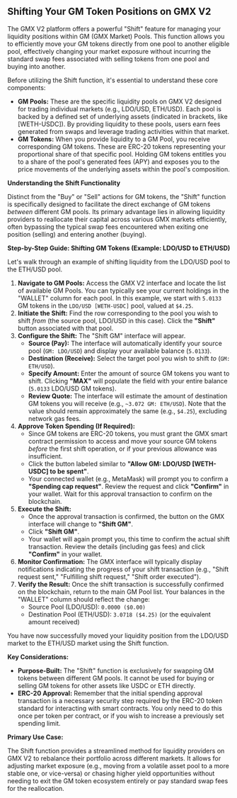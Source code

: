 ## Shifting Your GM Token Positions on GMX V2

The GMX V2 platform offers a powerful "Shift" feature for managing your liquidity positions within GM (GMX Market) Pools. This function allows you to efficiently move your GM tokens directly from one pool to another eligible pool, effectively changing your market exposure without incurring the standard swap fees associated with selling tokens from one pool and buying into another.

Before utilizing the Shift function, it's essential to understand these core components:

*   **GM Pools:** These are the specific liquidity pools on GMX V2 designed for trading individual markets (e.g., LDO/USD, ETH/USD). Each pool is backed by a defined set of underlying assets (indicated in brackets, like [WETH-USDC]). By providing liquidity to these pools, users earn fees generated from swaps and leverage trading activities within that market.
*   **GM Tokens:** When you provide liquidity to a GM Pool, you receive corresponding GM tokens. These are ERC-20 tokens representing your proportional share of that specific pool. Holding GM tokens entitles you to a share of the pool's generated fees (APY) and exposes you to the price movements of the underlying assets within the pool's composition.

**Understanding the Shift Functionality**

Distinct from the "Buy" or "Sell" actions for GM tokens, the "Shift" function is specifically designed to facilitate the direct exchange of GM tokens *between* different GM pools. Its primary advantage lies in allowing liquidity providers to reallocate their capital across various GMX markets efficiently, often bypassing the typical swap fees encountered when exiting one position (selling) and entering another (buying).

**Step-by-Step Guide: Shifting GM Tokens (Example: LDO/USD to ETH/USD)**

Let's walk through an example of shifting liquidity from the LDO/USD pool to the ETH/USD pool.

1.  **Navigate to GM Pools:** Access the GMX V2 interface and locate the list of available GM Pools. You can typically see your current holdings in the "WALLET" column for each pool. In this example, we start with `5.0133` GM tokens in the `LDO/USD [WETH-USDC]` pool, valued at `$4.25`.
2.  **Initiate the Shift:** Find the row corresponding to the pool you wish to shift *from* (the source pool, LDO/USD in this case). Click the **"Shift"** button associated with that pool.
3.  **Configure the Shift:** The "Shift GM" interface will appear.
    *   **Source (Pay):** The interface will automatically identify your source pool (`GM: LDO/USD`) and display your available balance (`5.0133`).
    *   **Destination (Receive):** Select the target pool you wish to shift *to* (`GM: ETH/USD`).
    *   **Specify Amount:** Enter the amount of source GM tokens you want to shift. Clicking **"MAX"** will populate the field with your entire balance (`5.0133` LDO/USD GM tokens).
    *   **Review Quote:** The interface will estimate the amount of destination GM tokens you will receive (e.g., `~3.072 GM: ETH/USD`). Note that the value should remain approximately the same (e.g., `$4.25`), excluding network gas fees.
4.  **Approve Token Spending (If Required):**
    *   Since GM tokens are ERC-20 tokens, you must grant the GMX smart contract permission to access and move your source GM tokens *before* the first shift operation, or if your previous allowance was insufficient.
    *   Click the button labeled similar to **"Allow GM: LDO/USD [WETH-USDC] to be spent"**.
    *   Your connected wallet (e.g., MetaMask) will prompt you to confirm a **"Spending cap request"**. Review the request and click **"Confirm"** in your wallet. Wait for this approval transaction to confirm on the blockchain.
5.  **Execute the Shift:**
    *   Once the approval transaction is confirmed, the button on the GMX interface will change to **"Shift GM"**.
    *   Click **"Shift GM"**.
    *   Your wallet will again prompt you, this time to confirm the actual shift transaction. Review the details (including gas fees) and click **"Confirm"** in your wallet.
6.  **Monitor Confirmation:** The GMX interface will typically display notifications indicating the progress of your shift transaction (e.g., "Shift request sent," "Fulfilling shift request," "Shift order executed").
7.  **Verify the Result:** Once the shift transaction is successfully confirmed on the blockchain, return to the main GM Pool list. Your balances in the "WALLET" column should reflect the change:
    *   Source Pool (LDO/USD): `0.0000 ($0.00)`
    *   Destination Pool (ETH/USD): `3.0718 ($4.25)` (or the equivalent amount received)

You have now successfully moved your liquidity position from the LDO/USD market to the ETH/USD market using the Shift function.

**Key Considerations:**

*   **Purpose-Built:** The "Shift" function is exclusively for swapping GM tokens between different GM pools. It cannot be used for buying or selling GM tokens for other assets like USDC or ETH directly.
*   **ERC-20 Approval:** Remember that the initial spending approval transaction is a necessary security step required by the ERC-20 token standard for interacting with smart contracts. You only need to do this once per token per contract, or if you wish to increase a previously set spending limit.

**Primary Use Case:**

The Shift function provides a streamlined method for liquidity providers on GMX V2 to rebalance their portfolio across different markets. It allows for adjusting market exposure (e.g., moving from a volatile asset pool to a more stable one, or vice-versa) or chasing higher yield opportunities without needing to exit the GM token ecosystem entirely or pay standard swap fees for the reallocation.